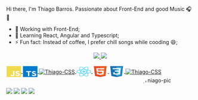 Hi there, I'm Thiago Barros. Passionate about Front-End and good Music 🎧🎹

- 🔭 Working with Front-End;
- 🌱 Learning React, Angular and Typescript;
- ⚡ Fun fact: Instead of coffee, I prefer chill songs while cooding 😄; 

<div align="center">
  <a href="https://github.com/ThiagoBarrosDev">
  <img height="160em" src="https://github-readme-stats.vercel.app/api?username=ThiagoBarrosDev&show_icons=true&theme=dracula&include_all_commits=true&count_private=true"/>
  <img height="136em" src="https://github-readme-stats.vercel.app/api/top-langs/?username=ThiagoBarrosDev&layout=compact&langs_count=7&theme=dracula"/>
</div>
<div style="display: inline_block"><br>
  <img align="center" alt="Thiago-Js" height="30" width="40" src="https://raw.githubusercontent.com/devicons/devicon/master/icons/javascript/javascript-plain.svg">
  <img align="center" alt="Thiago-Ts" height="30" width="40" src="https://raw.githubusercontent.com/devicons/devicon/master/icons/typescript/typescript-plain.svg">
  <img align="center" alt="Thiago-CSS" height="30" width="40" src="https://cdn.jsdelivr.net/gh/devicons/devicon/icons/angularjs/angularjs-original.svg" >
  <img align="center" alt="Thiago-React" height="30" width="40" src="https://raw.githubusercontent.com/devicons/devicon/master/icons/react/react-original.svg">
  <img align="center" alt="Thiago-HTML" height="30" width="40" src="https://raw.githubusercontent.com/devicons/devicon/master/icons/html5/html5-original.svg">
  <img align="center" alt="Thiago-CSS" height="30" width="40" src="https://raw.githubusercontent.com/devicons/devicon/master/icons/css3/css3-original.svg">
  <img align="center" alt="Thiago-CSS" height="30" width="40" src="https://cdn.jsdelivr.net/gh/devicons/devicon/icons/tailwindcss/tailwindcss-plain.svg">
  <img align="right" alt="Thiago-pic" height="150" width="150" style="border-radius:50px;" src="https://cdn.discordapp.com/attachments/738948238224130108/933509568791711774/Webp.net-gifmaker.gif">
</div>
  
  ##
 
<div> 
  <a href="https://instagram.com/_tb.saantos" target="_blank"><img src="https://img.shields.io/badge/-Instagram-%23E4405F?style=for-the-badge&logo=instagram&logoColor=white" target="_blank"></a>
  <a href = "mailto:thiagosdbarros@gmail.com"><img src="https://img.shields.io/badge/-Gmail-%23333?style=for-the-badge&logo=gmail&logoColor=white" target="_blank"></a>
  <a href = "https://api.whatsapp.com/send?phone=5511970140617&text="><img src="https://img.shields.io/badge/WhatsApp-25D366?style=for-the-badge&logo=whatsapp&logoColor=white" target="_blank"></a>
  <a href="https://www.linkedin.com/in/barros-thiago" target="_blank"><img src="https://img.shields.io/badge/-LinkedIn-%230077B5?style=for-the-badge&logo=linkedin&logoColor=white" target="_blank"></a> 
</div>
